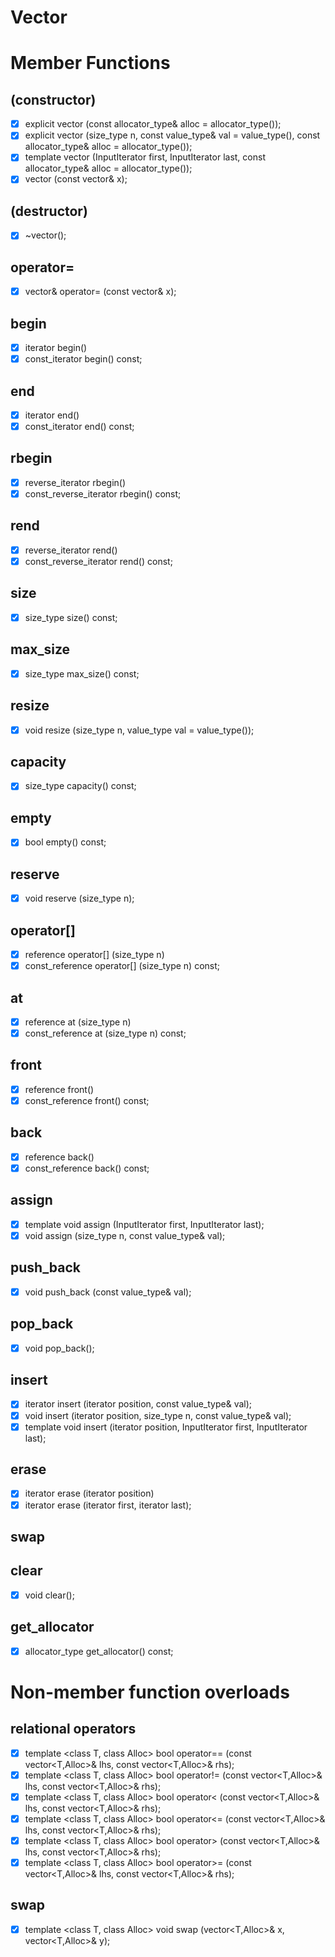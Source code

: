 # Vector

# Member Functions

## (constructor)

- [x] explicit vector (const allocator_type& alloc = allocator_type());
- [x] explicit vector (size_type n, const value_type& val = value_type(), const allocator_type& alloc = allocator_type());
- [x] template <class InputIterator> vector (InputIterator first, InputIterator last, const allocator_type& alloc = allocator_type());
- [x] vector (const vector& x);

## (destructor)

- [x] ~vector();

## operator=

- [x] vector& operator= (const vector& x);

## begin

- [x] iterator begin()
- [x] const_iterator begin() const;

## end

- [x] iterator end()
- [x] const_iterator end() const;

## rbegin

- [x] reverse_iterator rbegin()
- [x] const_reverse_iterator rbegin() const;

## rend

- [x] reverse_iterator rend()
- [x] const_reverse_iterator rend() const;

## size

- [x] size_type size() const;

## max_size

- [x] size_type max_size() const;

## resize

- [x] void resize (size_type n, value_type val = value_type());

## capacity

- [x] size_type capacity() const;

## empty

- [x] bool empty() const;

## reserve

- [x] void reserve (size_type n);

## operator[]

- [x] reference operator[] (size_type n)
- [x] const_reference operator[] (size_type n) const;

## at

- [x] reference at (size_type n)
- [x] const_reference at (size_type n) const;

## front

- [x] reference front()
- [x] const_reference front() const;

## back

- [x] reference back()
- [x] const_reference back() const;

## assign

- [x] template <class InputIterator> void assign (InputIterator first, InputIterator last);
- [x] void assign (size_type n, const value_type& val);

## push_back

- [x] void push_back (const value_type& val);

## pop_back

- [x] void pop_back();

## insert

- [x] iterator insert (iterator position, const value_type& val);
- [x] void insert (iterator position, size_type n, const value_type& val);
- [x] template <class InputIterator> void insert (iterator position, InputIterator first, InputIterator last);

## erase

- [x] iterator erase (iterator position)
- [x] iterator erase (iterator first, iterator last);

## swap

## clear

- [x] void clear();

## get_allocator

- [x] allocator_type get_allocator() const;

# Non-member function overloads

## relational operators

- [x] template <class T, class Alloc> bool operator== (const vector<T,Alloc>& lhs, const vector<T,Alloc>& rhs);
- [x] template <class T, class Alloc> bool operator!= (const vector<T,Alloc>& lhs, const vector<T,Alloc>& rhs);
- [x] template <class T, class Alloc> bool operator< (const vector<T,Alloc>& lhs, const vector<T,Alloc>& rhs);
- [x] template <class T, class Alloc> bool operator<= (const vector<T,Alloc>& lhs, const vector<T,Alloc>& rhs);
- [x] template <class T, class Alloc> bool operator> (const vector<T,Alloc>& lhs, const vector<T,Alloc>& rhs);
- [x] template <class T, class Alloc> bool operator>= (const vector<T,Alloc>& lhs, const vector<T,Alloc>& rhs);

## swap

- [x] template <class T, class Alloc> void swap (vector<T,Alloc>& x, vector<T,Alloc>& y);
